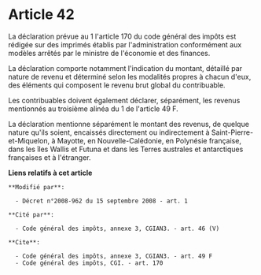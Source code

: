 # Article 42

La déclaration prévue au 1 l'article 170 du code général des impôts est rédigée sur des imprimés établis par l'administration
conformément aux modèles arrêtés par le ministre de l'économie et des finances. 

La déclaration comporte notamment l'indication du montant, détaillé par nature de revenu et déterminé selon les modalités
propres à chacun d'eux, des éléments qui composent le revenu brut global du contribuable. 

Les contribuables doivent également déclarer, séparément, les revenus mentionnés au troisième alinéa du 1 de l'article 49 F. 

La déclaration mentionne séparément le montant des revenus, de quelque nature qu'ils soient, encaissés directement ou
indirectement à Saint-Pierre-et-Miquelon, à Mayotte, en Nouvelle-Calédonie, en Polynésie française, dans les îles Wallis et
Futuna et dans les Terres australes et antarctiques françaises et à l'étranger.

**Liens relatifs à cet article**

	**Modifié par**:

	  - Décret n°2008-962 du 15 septembre 2008 - art. 1

	**Cité par**:

	  - Code général des impôts, annexe 3, CGIAN3. - art. 46 (V)

	**Cite**:

	  - Code général des impôts, annexe 3, CGIAN3. - art. 49 F
	  - Code général des impôts, CGI. - art. 170

